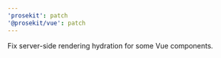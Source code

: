 ```yaml
---
'prosekit': patch
'@prosekit/vue': patch
---
```


Fix server-side rendering hydration for some Vue components.
